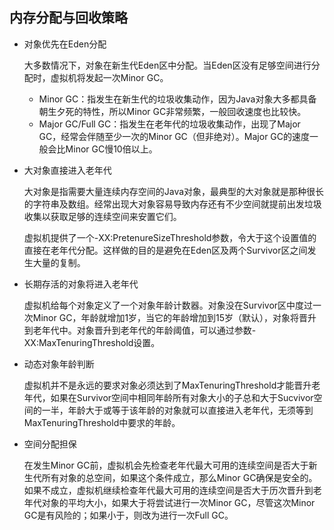 ## 内存分配与回收策略

+ 对象优先在Eden分配

  大多数情况下，对象在新生代Eden区中分配。当Eden区没有足够空间进行分配时，虚拟机将发起一次Minor GC。

  + Minor GC：指发生在新生代的垃圾收集动作，因为Java对象大多都具备朝生夕死的特性，所以Minor GC非常频繁，一般回收速度也比较快。
  + Major GC/Full GC：指发生在老年代的垃圾收集动作，出现了Major GC，经常会伴随至少一次的Minor GC（但非绝对）。Major GC的速度一般会比Minor GC慢10倍以上。

+ 大对象直接进入老年代

  大对象是指需要大量连续内存空间的Java对象，最典型的大对象就是那种很长的字符串及数组。经常出现大对象容易导致内存还有不少空间就提前出发垃圾收集以获取足够的连续空间来安置它们。

  虚拟机提供了一个-XX:PretenureSizeThreshold参数，令大于这个设置值的直接在老年代分配。这样做的目的是避免在Eden区及两个Survivor区之间发生大量的复制。

+ 长期存活的对象将进入老年代

  虚拟机给每个对象定义了一个对象年龄计数器。对象没在Survivor区中度过一次Minor GC，年龄就增加1岁，当它的年龄增加到15岁（默认），对象将晋升到老年代中。对象晋升到老年代的年龄阈值，可以通过参数-XX:MaxTenuringThreshold设置。

+ 动态对象年龄判断

  虚拟机并不是永远的要求对象必须达到了MaxTenuringThreshold才能晋升老年代，如果在Survivor空间中相同年龄所有对象大小的子总和大于Sucvivor空间的一半，年龄大于或等于该年龄的对象就可以直接进入老年代，无须等到MaxTenuringThreshold中要求的年龄。

+ 空间分配担保

  在发生Minor GC前，虚拟机会先检查老年代最大可用的连续空间是否大于新生代所有对象的总空间，如果这个条件成立，那么Minor GC确保是安全的。如果不成立，虚拟机继续检查年代最大可用的连续空间是否大于历次晋升到老年代对象的平均大小，如果大于将尝试进行一次Minor GC，尽管这次Minor GC是有风险的；如果小于，则改为进行一次Full GC。

